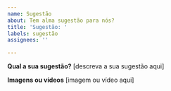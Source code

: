 ```yaml
---
name: Sugestão
about: Tem alma sugestão para nós?
title: 'Sugestão: '
labels: sugestão
assignees: ''

---
```


**Qual a sua sugestão?**
[descreva a sua sugestão aqui]

**Imagens ou vídeos**
[imagem ou vídeo aqui]
